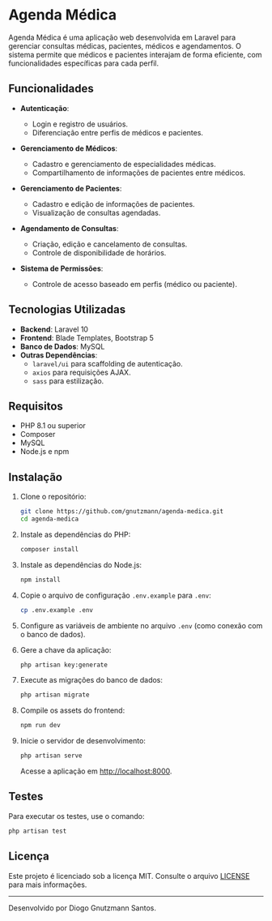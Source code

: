 # Agenda Médica

Agenda Médica é uma aplicação web desenvolvida em Laravel para gerenciar consultas médicas, pacientes, médicos e agendamentos. O sistema permite que médicos e pacientes interajam de forma eficiente, com funcionalidades específicas para cada perfil.

## Funcionalidades

- **Autenticação**:

  - Login e registro de usuários.
  - Diferenciação entre perfis de médicos e pacientes.

- **Gerenciamento de Médicos**:

  - Cadastro e gerenciamento de especialidades médicas.
  - Compartilhamento de informações de pacientes entre médicos.

- **Gerenciamento de Pacientes**:

  - Cadastro e edição de informações de pacientes.
  - Visualização de consultas agendadas.

- **Agendamento de Consultas**:

  - Criação, edição e cancelamento de consultas.
  - Controle de disponibilidade de horários.

- **Sistema de Permissões**:
  - Controle de acesso baseado em perfis (médico ou paciente).

## Tecnologias Utilizadas

- **Backend**: Laravel 10
- **Frontend**: Blade Templates, Bootstrap 5
- **Banco de Dados**: MySQL
- **Outras Dependências**:
  - `laravel/ui` para scaffolding de autenticação.
  - `axios` para requisições AJAX.
  - `sass` para estilização.

## Requisitos

- PHP 8.1 ou superior
- Composer
- MySQL
- Node.js e npm

## Instalação

1. Clone o repositório:

   ```bash
   git clone https://github.com/gnutzmann/agenda-medica.git
   cd agenda-medica
   ```

2. Instale as dependências do PHP:

   ```bash
   composer install
   ```

3. Instale as dependências do Node.js:

   ```bash
   npm install
   ```

4. Copie o arquivo de configuração `.env.example` para `.env`:

   ```bash
   cp .env.example .env
   ```

5. Configure as variáveis de ambiente no arquivo `.env` (como conexão com o banco de dados).

6. Gere a chave da aplicação:

   ```bash
   php artisan key:generate
   ```

7. Execute as migrações do banco de dados:

   ```bash
   php artisan migrate
   ```

8. Compile os assets do frontend:

   ```bash
   npm run dev
   ```

9. Inicie o servidor de desenvolvimento:

   ```bash
   php artisan serve
   ```

   Acesse a aplicação em [http://localhost:8000](http://localhost:8000).

## Testes

Para executar os testes, use o comando:

```bash
php artisan test
```

## Licença

Este projeto é licenciado sob a licença MIT. Consulte o arquivo [LICENSE](LICENSE) para mais informações.

---

Desenvolvido por Diogo Gnutzmann Santos.
